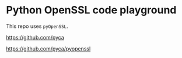 # Python OpenSSL code playground
This repo uses `pyOpenSSL`.

https://github.com/pyca

https://github.com/pyca/pyopenssl
